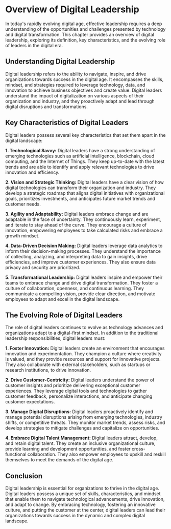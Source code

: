 Overview of Digital Leadership
=========================================

In today's rapidly evolving digital age, effective leadership requires a deep understanding of the opportunities and challenges presented by technology and digital transformation. This chapter provides an overview of digital leadership, exploring its definition, key characteristics, and the evolving role of leaders in the digital era.

Understanding Digital Leadership
--------------------------------

Digital leadership refers to the ability to navigate, inspire, and drive organizations towards success in the digital age. It encompasses the skills, mindset, and strategies required to leverage technology, data, and innovation to achieve business objectives and create value. Digital leaders understand the impact of digitalization on various aspects of their organization and industry, and they proactively adapt and lead through digital disruptions and transformations.

Key Characteristics of Digital Leaders
--------------------------------------

Digital leaders possess several key characteristics that set them apart in the digital landscape:

**1. Technological Savvy:** Digital leaders have a strong understanding of emerging technologies such as artificial intelligence, blockchain, cloud computing, and the Internet of Things. They keep up-to-date with the latest trends and are able to identify and apply relevant technologies to drive innovation and efficiency.

**2. Vision and Strategic Thinking:** Digital leaders have a clear vision of how digital technologies can transform their organization and industry. They develop a strategic roadmap that aligns digital initiatives with organizational goals, prioritizes investments, and anticipates future market trends and customer needs.

**3. Agility and Adaptability:** Digital leaders embrace change and are adaptable in the face of uncertainty. They continuously learn, experiment, and iterate to stay ahead of the curve. They encourage a culture of innovation, empowering employees to take calculated risks and embrace a growth mindset.

**4. Data-Driven Decision Making:** Digital leaders leverage data analytics to inform their decision-making processes. They understand the importance of collecting, analyzing, and interpreting data to gain insights, drive efficiencies, and improve customer experiences. They also ensure data privacy and security are prioritized.

**5. Transformational Leadership:** Digital leaders inspire and empower their teams to embrace change and drive digital transformation. They foster a culture of collaboration, openness, and continuous learning. They communicate a compelling vision, provide clear direction, and motivate employees to adapt and excel in the digital landscape.

The Evolving Role of Digital Leaders
------------------------------------

The role of digital leaders continues to evolve as technology advances and organizations adapt to a digital-first mindset. In addition to the traditional leadership responsibilities, digital leaders must:

**1. Foster Innovation:** Digital leaders create an environment that encourages innovation and experimentation. They champion a culture where creativity is valued, and they provide resources and support for innovative projects. They also collaborate with external stakeholders, such as startups or research institutions, to drive innovation.

**2. Drive Customer-Centricity:** Digital leaders understand the power of customer insights and prioritize delivering exceptional customer experiences. They leverage digital tools and technologies to gather customer feedback, personalize interactions, and anticipate changing customer expectations.

**3. Manage Digital Disruptions:** Digital leaders proactively identify and manage potential disruptions arising from emerging technologies, industry shifts, or competitive threats. They monitor market trends, assess risks, and develop strategies to mitigate challenges and capitalize on opportunities.

**4. Embrace Digital Talent Management:** Digital leaders attract, develop, and retain digital talent. They create an inclusive organizational culture, provide learning and development opportunities, and foster cross-functional collaboration. They also empower employees to upskill and reskill themselves to meet the demands of the digital age.

Conclusion
----------

Digital leadership is essential for organizations to thrive in the digital age. Digital leaders possess a unique set of skills, characteristics, and mindset that enable them to navigate technological advancements, drive innovation, and adapt to change. By embracing technology, fostering an innovative culture, and putting the customer at the center, digital leaders can lead their organizations towards success in the dynamic and complex digital landscape.
